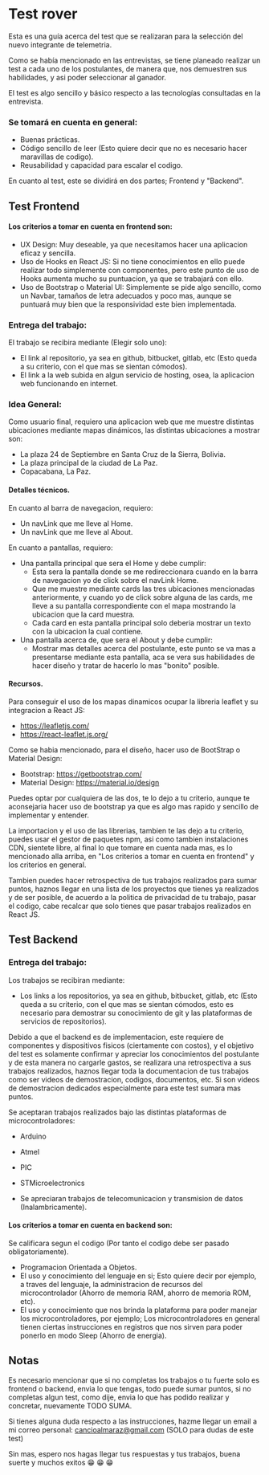 # Test rover
Esta es una guía acerca del test que se realizaran para la selección del nuevo integrante de telemetria.


Como se había mencionado en las entrevistas, se tiene planeado realizar un test a cada uno de los postulantes, de manera que, nos demuestren sus habilidades, y asi poder seleccionar al ganador.

El test es algo sencillo y básico respecto a las tecnologías consultadas en la entrevista.

### Se tomará en cuenta en general:

- Buenas prácticas.
- Código sencillo de leer (Esto quiere decir que no es necesario hacer maravillas de codigo).
- Reusabilidad y capacidad para escalar el codigo.

En cuanto al test, este se dividirá en dos partes; Frontend y "Backend".

## Test Frontend

#### Los criterios a tomar en cuenta en frontend son:

- UX Design: Muy deseable, ya que necesitamos hacer una aplicacion eficaz y sencilla.
- Uso de Hooks en React JS: Si no tiene conocimientos en ello puede realizar todo simplemente con componentes, pero este punto de uso de Hooks aumenta mucho su puntuacion, ya que se trabajará con ello.
- Uso de Bootstrap o Material UI: Simplemente se pide algo sencillo, como un Navbar, tamaños de letra adecuados y poco mas, aunque se puntuará muy bien que la responsividad este bien implementada.

### Entrega del trabajo:

El trabajo se recibira mediante (Elegir solo uno):
- El link al repositorio, ya sea en github, bitbucket, gitlab, etc (Esto queda a su criterio, con el que mas se sientan cómodos). 
- El link a la web subida en algun servicio de hosting, osea, la aplicacion web funcionando en internet.


### Idea General:

Como usuario final, requiero una aplicacion web que me muestre distintas ubicaciones mediante mapas dinámicos, las distintas ubicaciones a mostrar son:

- La plaza 24 de Septiembre en Santa Cruz de la Sierra, Bolivia.
- La plaza principal de la ciudad de La Paz.
- Copacabana, La Paz.

#### Detalles técnicos.

En cuanto al barra de navegacion, requiero:

- Un navLink que me lleve al Home.
- Un navLink que me lleve al About.

En cuanto a pantallas, requiero:

- Una pantalla principal que sera el Home y debe cumplir: 
  - Esta sera la pantalla donde se me redireccionara cuando en la barra de navegacion yo de click sobre el navLink Home.
  - Que me muestre mediante cards las tres ubicaciones mencionadas anteriormente, y cuando yo de click sobre alguna de las cards, me lleve a su pantalla correspondiente con el mapa mostrando la ubicacion que la card muestra.
  - Cada card en esta pantalla principal solo deberia mostrar un texto con la ubicacion la cual contiene.
- Una pantalla acerca de, que sera el About y debe cumplir:
  - Mostrar mas detalles acerca del postulante, este punto se va mas a presentarse mediante esta pantalla, aca se vera sus habilidades de hacer diseño y tratar de hacerlo lo mas "bonito" posible.
  
#### Recursos.

Para conseguir el uso de los mapas dinamicos ocupar la libreria leaflet y su integracion a React JS:
- https://leafletjs.com/
- https://react-leaflet.js.org/
  
 Como se habia mencionado, para el diseño, hacer uso de BootStrap o Material Design:
 - Bootstrap: https://getbootstrap.com/
 - Material Design: https://material.io/design
 
Puedes optar por cualquiera de las dos, te lo dejo a tu criterio, aunque te aconsejaria hacer uso de bootstrap ya que es algo mas rapido y sencillo de implementar y entender.

La importacion y el uso de las librerias, tambien te las dejo a tu criterio, puedes usar el gestor de paquetes npm, asi como tambien instalaciones CDN, sientete libre, al final lo que tomare en cuenta nada mas, es lo mencionado alla arriba, en "Los criterios a tomar en cuenta en frontend" y los criterios en general.

Tambien puedes hacer retrospectiva de tus trabajos realizados para sumar puntos, haznos llegar en una lista de los proyectos que tienes ya realizados y de ser posible, de acuerdo a la politica de privacidad de tu trabajo, pasar el codigo, cabe recalcar que solo tienes que pasar trabajos realizados en React JS.

## Test Backend

### Entrega del trabajo:

Los trabajos se recibiran mediante:
- Los links a los repositorios, ya sea en github, bitbucket, gitlab, etc (Esto queda a su criterio, con el que mas se sientan cómodos, esto es necesario para demostrar su conocimiento de git y las plataformas de servicios de repositorios).

Debido a que el backend es de implementacion, este requiere de componentes y dispositivos fisicos (ciertamente con costos), y el objetivo del test es solamente confirmar y apreciar los conocimientos del postulante y de esta manera no cargarle gastos, se realizara una retrospectiva a sus trabajos realizados, haznos llegar toda la documentacion de tus trabajos como ser videos de demostracion, codigos, documentos, etc. Si son videos de demostracion dedicados especialmente para este test sumara mas puntos.

Se aceptaran trabajos realizados bajo las distintas plataformas de microcontroladores:

- Arduino
- Atmel
- PIC
- STMicroelectronics

- Se apreciaran trabajos de telecomunicacion y transmision de datos (Inalambricamente).

#### Los criterios a tomar en cuenta en backend son:

Se calificara segun el codigo (Por tanto el codigo debe ser pasado obligatoriamente).

- Programacion Orientada a Objetos.
- El uso y conocimiento del lenguaje en si; Esto quiere decir por ejemplo, a traves del lenguaje, la administracion de recursos del microcontrolador (Ahorro de memoria RAM, ahorro de memoria ROM, etc).
- El uso y conocimiento que nos brinda la plataforma para poder manejar los microcontroladores, por ejemplo; Los microcontroladores en general tienen ciertas instrucciones en registros que nos sirven para poder ponerlo en modo Sleep (Ahorro de energia).

## Notas

Es necesario mencionar que si no completas los trabajos o tu fuerte solo es frontend o backend, envia lo que tengas, todo puede sumar puntos, si no completas algun test, como dije, envia lo que has podido realizar y concretar, nuevamente TODO SUMA.

Si tienes alguna duda respecto a las instrucciones, hazme llegar un email a mi correo personal: cancioalmaraz@gmail.com (SOLO para dudas de este test)

Sin mas, espero nos hagas llegar tus respuestas y tus trabajos, buena suerte y muchos exitos :grin: :grin: :grin:



